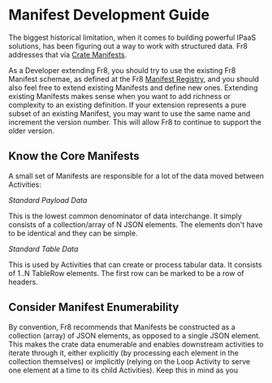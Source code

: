 Manifest Development Guide
=========================

The biggest historical limitation, when it comes to building powerful IPaaS solutions, has been figuring out a way to work with structured data. Fr8 addresses 
that via [Crate Manifests](https://github.com/Fr8org/Fr8Core/blob/docs5/Docs/ForDevelopers/Objects/CratesManifest.md).

As a Developer extending Fr8, you should try to use the existing Fr8 Manifest schemae, as defined at the Fr8 [Manifest Registry](), and you should also feel free to extend existing Manifests and define new ones. Extending existing Manifests makes sense when you want to add richness or complexity to an existing definition. If your extension represents a pure subset of an existing Manifest, you may want to use the same name and increment the version number. This will allow Fr8 to continue to support the older version. 

Know the Core Manifests
--------------------------
A small set of Manifests are responsible for a lot of the data moved between Activities:

*Standard Payload Data*

This is the lowest common denominator of data interchange. It simply consists of a collection/array of N JSON elements. The elements don't have to be identical and they can be simple. 

*Standard Table Data*

This is used by Activities that can create or process tabular data. It consists of 1..N TableRow elements. The first row can be marked to be a row of headers.


Consider Manifest Enumerability
---------------------------------
By convention, Fr8 recommends that Manifests be constructed as a collection (array) of JSON elements, as opposed to a single JSON element.
This makes the crate data enumerable and enables downstream activities to iterate through it, either explicitly 
(by processing each element in the collection themselves) or implicitly (relying on the Loop Activity to serve one element 
at a time to its child Activities). Keep this in mind as you 
